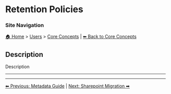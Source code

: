 <!-- description: Documentation about Retention Policies for Your Organization. -->

# Retention Policies

### Site Navigation
[🏠 Home](../../README.md) > [Users](../README.md) > [Core Concepts](README.md) | [⬅ Back to Core Concepts](README.md)

## Description
Description

---

---

[⬅ Previous: Metadata Guide](metadata-guide.md) | [Next: Sharepoint Migration ➡](sharepoint-migration.md)